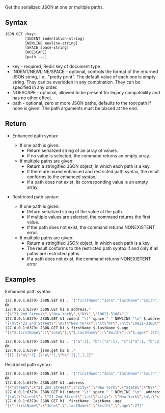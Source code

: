 Get the serialized JSON at one or multiple paths.

## Syntax

```bash
JSON.GET <key>
         [INDENT indentation-string]
         [NEWLINE newline-string]
         [SPACE space-string]
         [NOESCAPE]
         [path ...]
```

* key - required, Redis key of document type
* INDENT/NEWLINE/SPACE - optional, controls the format of the returned JSON string, i.e., "pretty print". The default
  value of each one is empty string. They can be overidden in any combination. They can be specified in any order.
* NOESCAPE - optional, allowed to be present for legacy compatibility and has no other effect.
* path - optional, zero or more JSON paths, defaults to the root path if none is given. The path arguments must be
  placed at the end.

## Return

* Enhanced path syntax:
    * If one path is given:
        * Return serialized string of an array of values.
        * If no value is selected, the command returns an empty array.
    * If multiple paths are given:
        * Return a stringified JSON object, in which each path is a key.
        * If there are mixed enhanced and restricted path syntax, the result conforms to the enhanced syntax.
        * If a path does not exist, its corresponding value is an empty array.

* Restricted path syntax:
    * If one path is given:
        * Return serialized string of the value at the path.
        * If multiple values are selected, the command returns the first value.
        * If the path does not exist, the command returns NONEXISTENT error.
    * If multiple paths are given:
        * Return a stringified JSON object, in which each path is a key.
        * The result conforms to the restricted path syntax if and only if all paths are restricted paths.
        * If a path does not exist, the command returns NONEXISTENT error

## Examples

Enhanced path syntax:

```bash
127.0.0.1:6379> JSON.SET k1 . '{"firstName":"John","lastName":"Smith","age":27,"weight":135.25,"isAlive":true,"address":{"street":"21 2nd Street","city":"New York","state":"NY","zipcode":"10021-3100"},"phoneNumbers":[{"type":"home","number":"212 555-1234"},{"type":"office","number":"646 555-4567"}],"children":[],"spouse":null}'
OK
127.0.0.1:6379> JSON.GET k1 $.address.*
"[\"21 2nd Street\",\"New York\",\"NY\",\"10021-3100\"]"
127.0.0.1:6379> JSON.GET k1 indent "\t" space " " NEWLINE "\n" $.address.*
"[\n\t\"21 2nd Street\",\n\t\"New York\",\n\t\"NY\",\n\t\"10021-3100\"\n]"
127.0.0.1:6379> JSON.GET k1 $.firstName $.lastName $.age
"{\"$.firstName\":[\"John\"],\"$.lastName\":[\"Smith\"],\"$.age\":[27]}"

127.0.0.1:6379> JSON.SET k2 . '{"a":{}, "b":{"a":1}, "c":{"a":1, "b":2}}'
OK
127.0.0.1:6379> json.get k2 $..*
"[{},{\"a\":1},{\"a\":1,\"b\":2},1,1,2]"
```

Restricted path syntax:

```bash
127.0.0.1:6379> JSON.SET k1 . '{"firstName":"John","lastName":"Smith","age":27,"weight":135.25,"isAlive":true,"address":{"street":"21 2nd Street","city":"New York","state":"NY","zipcode":"10021-3100"},"phoneNumbers":[{"type":"home","number":"212 555-1234"},{"type":"office","number":"646 555-4567"}],"children":[],"spouse":null}'
OK
127.0.0.1:6379> JSON.GET k1 .address
"{\"street\":\"21 2nd Street\",\"city\":\"New York\",\"state\":\"NY\",\"zipcode\":\"10021-3100\"}"
127.0.0.1:6379> JSON.GET k1 indent "\t" space " " NEWLINE "\n" .address
"{\n\t\"street\": \"21 2nd Street\",\n\t\"city\": \"New York\",\n\t\"state\": \"NY\",\n\t\"zipcode\": \"10021-3100\"\n}"
127.0.0.1:6379> JSON.GET k1 .firstName .lastName .age
"{\".firstName\":\"John\",\".lastName\":\"Smith\",\".age\":27}"
```
